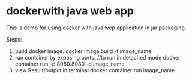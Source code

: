 # dockerwith java web app 
This is demo for using docker with java wep application in jar packaging.



Steps: 
 
1. build docker image. 
	docker image build -t image_name
2. run container by exposing ports. //to run in detached mode
        docker container run -p 8080:8080 -d  image_name
3. view Result/output in terminal
        docker container run image_name
